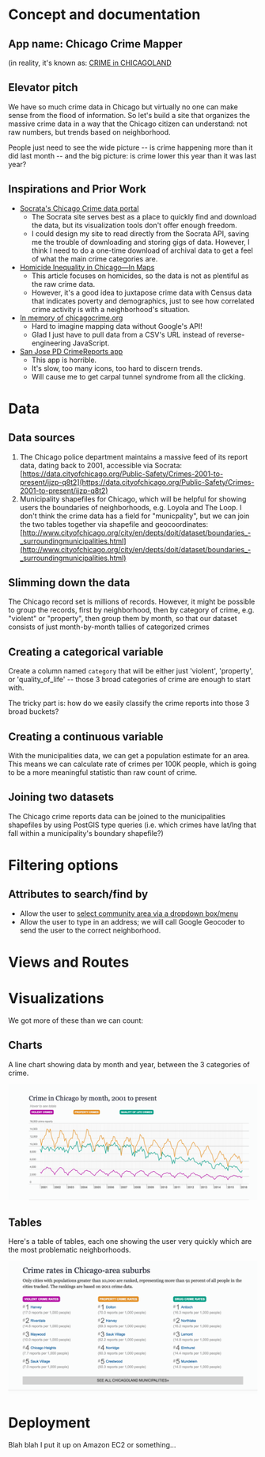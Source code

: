 # Concept and documentation


## App name: Chicago Crime Mapper

(in reality, it's known as: [CRIME in CHICAGOLAND](http://crime.chicagotribune.com/)


## Elevator pitch

We have so much crime data in Chicago but virtually no one can make sense from the flood of information. So let's build a site that organizes the massive crime data in a way that the Chicago citizen can understand: not raw numbers, but trends based on neighborhood.

People just need to see the wide picture -- is crime happening more than it did last month -- and the big picture: is crime lower this year than it was last year?

## Inspirations and Prior Work

- [Socrata's Chicago Crime data portal](https://data.cityofchicago.org/view/5cd6-ry5g)
  + The Socrata site serves best as a place to quickly find and download the data, but its visualization tools don't offer enough freedom.
  + I could design my site to read directly from the Socrata API, saving me the trouble of downloading and storing gigs of data. However, I think I need to do a one-time download of archival data to get a feel of what the main crime categories are.
- [Homicide Inequality in Chicago—In Maps](https://newrepublic.com/article/118003/maps-crime-chicago-crime-different-neighborhoods)
  + This article focuses on homicides, so the data is not as plentiful as the raw crime data.
  + However, it's a good idea to juxtapose crime data with Census data that indicates poverty and demographics, just to see how correlated crime activity is with a neighborhood's situation.
- [In memory of chicagocrime.org](http://www.holovaty.com/writing/chicagocrime.org-tribute/)
  + Hard to imagine mapping data without Google's API!
  + Glad I just have to pull data from a CSV's URL instead of reverse-engineering JavaScript.
- [San Jose PD CrimeReports app](http://www.sjpd.org/CrimeStats/CrimeReports.html)
  + This app is horrible.
  + It's slow, too many icons, too hard to discern trends.
  + Will cause me to get carpal tunnel syndrome from all the clicking.

# Data

## Data sources

1. The Chicago police department maintains a massive feed of its report data, dating back to 2001, accessible via Socrata: [https://data.cityofchicago.org/Public-Safety/Crimes-2001-to-present/ijzp-q8t2](https://data.cityofchicago.org/Public-Safety/Crimes-2001-to-present/ijzp-q8t2)
2. Municipality shapefiles for Chicago, which will be helpful for showing users the boundaries of neighborhoods, e.g. Loyola and The Loop. I don't think the crime data has a field for "municpality", but we can join the two tables together via shapefile and geocoordinates: [http://www.cityofchicago.org/city/en/depts/doit/dataset/boundaries_-_surroundingmunicipalities.html](http://www.cityofchicago.org/city/en/depts/doit/dataset/boundaries_-_surroundingmunicipalities.html)

## Slimming down the data

The Chicago record set is millions of records. However, it might be possible to group the records, first by neighborhood, then by category of crime, e.g. "violent" or "property", then group them by month, so that our dataset consists of just month-by-month tallies of categorized crimes

## Creating a categorical variable

Create a column named `category` that will be either just 'violent', 'property', or 'quality_of_life' -- those 3 broad categories of crime are enough to start with. 

The tricky part is: how do we easily classify the crime reports into those 3 broad buckets?


## Creating a continuous variable

With the municipalities data, we can get a population estimate for an area. This means we can calculate rate of crimes per 100K people, which is going to be a more meaningful statistic than raw count of crime.

## Joining two datasets

The Chicago crime reports data can be joined to the municipalities shapefiles by using PostGIS type queries (i.e. which crimes have lat/lng that fall within a municipality's boundary shapefile?)


# Filtering options

## Attributes to search/find by

- Allow the user to [select community area via a dropdown box/menu](http://crime.chicagotribune.com/chicago/community/auburn-gresham)
- Allow the user to type in an address; we will call Google Geocoder to send the user to the correct neighborhood.


# Views and Routes



# Visualizations
We got more of these than we can count:


## Charts

A line chart showing data by month and year, between the 3 categories of crime.

![image chicagocrimefrontchart.png](assets/chicagocrimefrontchart.png)



## Tables

Here's a table of tables, each one showing the user very quickly which are the most problematic neighborhoods.

![image chicagocrimetables.png](assets/chicagocrimetables.png)





# Deployment

Blah blah I put it up on Amazon EC2 or something...
